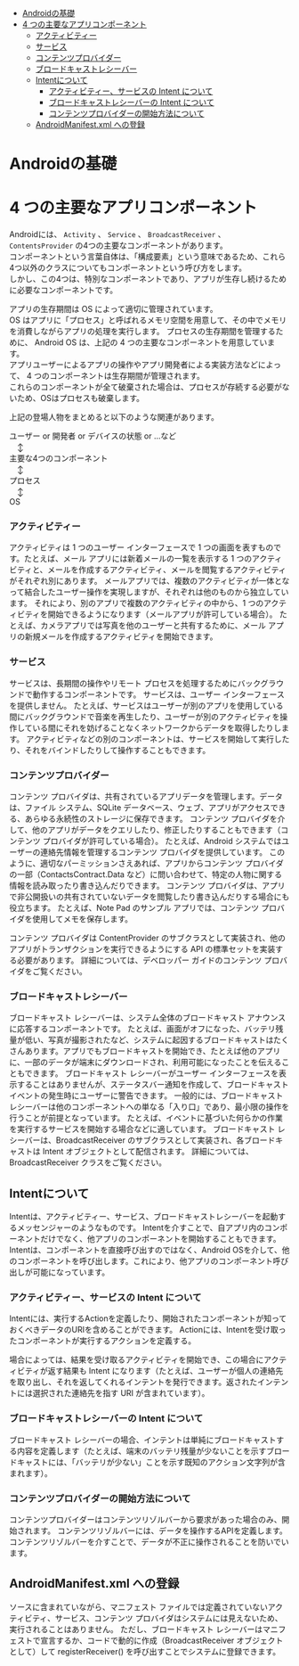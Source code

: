 - [Androidの基礎](#androidの基礎)
- [4 つの主要なアプリコンポーネント](#4-つの主要なアプリコンポーネント)
    - [アクティビティー](#アクティビティー)
    - [サービス](#サービス)
    - [コンテンツプロバイダー](#コンテンツプロバイダー)
    - [ブロードキャストレシーバー](#ブロードキャストレシーバー)
  - [Intentについて](#intentについて)
    - [アクティビティー、サービスの Intent について](#アクティビティーサービスの-intent-について)
    - [ブロードキャストレシーバーの Intent について](#ブロードキャストレシーバーの-intent-について)
    - [コンテンツプロバイダーの開始方法について](#コンテンツプロバイダーの開始方法について)
  - [AndroidManifest.xml への登録](#androidmanifestxml-への登録)


# Androidの基礎

# 4 つの主要なアプリコンポーネント

Androidには、 `Activity` 、 `Service` 、 `BroadcastReceiver` 、 `ContentsProvider` の4つの主要なコンポーネントがあります。  
コンポーネントという言葉自体は、「構成要素」という意味であるため、これら4つ以外のクラスについてもコンポーネントという呼び方をします。  
しかし、この4つは、特別なコンポーネントであり、アプリが生存し続けるために必要なコンポーネントです。  

アプリの生存期間は OS によって適切に管理されています。  
OS はアプリに「プロセス」と呼ばれるメモリ空間を用意して、その中でメモリを消費しながらアプリの処理を実行します。
プロセスの生存期間を管理するために、 Android OS は、上記の 4 つの主要なコンポーネントを用意しています。  
アプリユーザーによるアプリの操作やアプリ開発者による実装方法などによって、 4 つのコンポーネントは生存期間が管理されます。  
これらのコンポーネントが全て破棄された場合は、プロセスが存続する必要がないため、OSはプロセスも破棄します。

上記の登場人物をまとめると以下のような関連があります。

ユーザー or 開発者 or デバイスの状態 or ...など  
　↕  
主要な4つのコンポーネント  
　↕  
プロセス  
　↕  
OS


### アクティビティー

アクティビティは 1 つのユーザー インターフェースで 1 つの画面を表すものです。たとえば、メール アプリには新着メールの一覧を表示する 1 つのアクティビティと、メールを作成するアクティビティ、メールを閲覧するアクティビティがそれぞれ別にあります。 メールアプリでは、複数のアクティビティが一体となって結合したユーザー操作を実現しますが、それぞれは他のものから独立しています。 それにより、別のアプリで複数のアクティビティの中から、1 つのアクティビティを開始できるようになります（メールアプリが許可している場合）。 たとえば、カメラアプリでは写真を他のユーザーと共有するために、メール アプリの新規メールを作成するアクティビティを開始できます。


### サービス

サービスは、長期間の操作やリモート プロセスを処理するためにバックグラウンドで動作するコンポーネントです。 サービスは、ユーザー インターフェースを提供しません。 たとえば、サービスはユーザーが別のアプリを使用している間にバックグラウンドで音楽を再生したり、ユーザーが別のアクティビティを操作している間にそれを妨げることなくネットワークからデータを取得したりします。 アクティビティなどの別のコンポーネントは、サービスを開始して実行したり、それをバインドしたりして操作することもできます。


### コンテンツプロバイダー

コンテンツ プロバイダは、共有されているアプリデータを管理します。データは、ファイル システム、SQLite データベース、ウェブ、アプリがアクセスできる、あらゆる永続性のストレージに保存できます。 コンテンツ プロバイダを介して、他のアプリがデータをクエリしたり、修正したりすることもできます（コンテンツ プロバイダが許可している場合）。 たとえば、Android システムではユーザーの連絡先情報を管理するコンテンツ プロバイダを提供しています。 このように、適切なパーミッションさえあれば、アプリからコンテンツ プロバイダの一部（ContactsContract.Data など）に問い合わせて、特定の人物に関する情報を読み取ったり書き込んだりできます。
コンテンツ プロバイダは、アプリで非公開扱いの共有されていないデータを閲覧したり書き込んだりする場合にも役立ちます。 たとえば、Note Pad のサンプル アプリでは、コンテンツ プロバイダを使用してメモを保存します。

コンテンツ プロバイダは ContentProvider のサブクラスとして実装され、他のアプリがトランザクションを実行できるようにする API の標準セットを実装する必要があります。 詳細については、デベロッパー ガイドのコンテンツ プロバイダをご覧ください。


### ブロードキャストレシーバー

ブロードキャスト レシーバーは、システム全体のブロードキャスト アナウンスに応答するコンポーネントです。 たとえば、画面がオフになった、バッテリ残量が低い、写真が撮影されたなど、システムに起因するブロードキャストはたくさんあります。アプリでもブロードキャストを開始でき、たとえば他のアプリに、一部のデータが端末にダウンロードされ、利用可能になったことを伝えることもできます。 ブロードキャスト レシーバーがユーザー インターフェースを表示することはありませんが、ステータスバー通知を作成して、ブロードキャスト イベントの発生時にユーザーに警告できます。 一般的には、ブロードキャスト レシーバーは他のコンポーネントへの単なる「入り口」であり、最小限の操作を行うことが前提となっています。 たとえば、イベントに基づいた何らかの作業を実行するサービスを開始する場合などに適しています。
ブロードキャスト レシーバーは、BroadcastReceiver のサブクラスとして実装され、各ブロードキャストは Intent オブジェクトとして配信されます。 詳細については、BroadcastReceiver クラスをご覧ください。


## Intentについて

Intentは、アクティビティー、サービス、ブロードキャストレシーバーを起動するメッセンジャーのようなものです。
Intentを介すことで、自アプリ内のコンポーネントだけでなく、他アプリのコンポーネントを開始することもできます。
Intentは、コンポーネントを直接呼び出すのではなく、Android OSを介して、他のコンポーネントを呼び出します。これにより、他アプリのコンポーネント呼び出しが可能になっています。


### アクティビティー、サービスの Intent について

Intentには、実行するActionを定義したり、開始されたコンポーネントが知っておくべきデータのURIを含めることができます。
Actionには、Intentを受け取ったコンポーネントが実行するアクションを定義する。

場合によっては、結果を受け取るアクティビティを開始でき、この場合にアクティビティが返す結果も Intent になります（たとえば、ユーザーが個人の連絡先を取り出し、それを返してくれるインテントを発行できます。返されたインテントには選択された連絡先を指す URI が含まれています）。


### ブロードキャストレシーバーの Intent について

ブロードキャスト レシーバーの場合、インテントは単純にブロードキャストする内容を定義します（たとえば、端末のバッテリ残量が少ないことを示すブロードキャストには、「バッテリが少ない」ことを示す既知のアクション文字列が含まれます）。


### コンテンツプロバイダーの開始方法について

コンテンツプロバイダーはコンテンツリゾルバーから要求があった場合のみ、開始されます。
コンテンツリゾルバーには、データを操作するAPIを定義します。
コンテンツリゾルバーを介すことで、データが不正に操作されることを防いでいます。


## AndroidManifest.xml への登録

ソースに含まれていながら、マニフェスト ファイルでは定義されていないアクティビティ、サービス、コンテンツ プロバイダはシステムには見えないため、実行されることはありません。 ただし、ブロードキャスト レシーバーはマニフェストで宣言するか、コードで動的に作成（BroadcastReceiver オブジェクトとして）して registerReceiver() を呼び出すことでシステムに登録できます。

